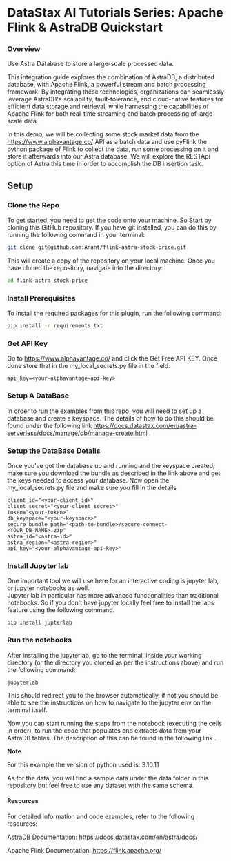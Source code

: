 # DataStax AI Tutorials Series: Apache Flink & AstraDB Quickstart

### Overview 


Use Astra Database to store a large-scale processed data.

This integration guide explores the combination of AstraDB, a distributed database, with Apache Flink, a powerful stream and batch processing framework. 
By integrating these technologies, organizations can seamlessly leverage AstraDB's scalability, fault-tolerance, and cloud-native features for efficient data storage and retrieval, while harnessing the capabilities of Apache Flink for both real-time streaming and batch processing of large-scale data.

In this demo, we will be collecting some stock market data from the https://www.alphavantage.co/ API as a batch data and use pyFlink the python package of Flink to collect the data, run some processing on it and store it afterwards into our Astra database. We will explore the RESTApi option of Astra this time in order to accomplish the DB insertion task.


## Setup

### Clone the Repo
To get started, you need to get the code onto your machine. So Start by cloning this GitHub repository. If you have git installed, you can do this by running the following command in your terminal:

```bash
git clone git@github.com:Anant/flink-astra-stock-price.git
```

This will create a copy of the repository on your local machine.
Once you have cloned the repository, navigate into the directory:

```bash
cd flink-astra-stock-price
```
### Install Prerequisites

To install the required packages for this plugin, run the following command:

```bash
pip install -r requirements.txt
```

### Get API Key

Go to https://www.alphavantage.co/ and click the Get Free API KEY.
Once done store that in the my_local_secrets.py file in the field:

```
api_key=<your-alphavantage-api-key> 

```

### Setup A DataBase

In order to run the examples from this repo, you will need to set up a database and create a keyspace.
The details of how to do this should be found under the following link https://docs.datastax.com/en/astra-serverless/docs/manage/db/manage-create.html .

### Setup the DataBase Details

Once you've got the database up and running and the keyspace created, make sure you download the bundle as described in the link above and get the keys needed to access your database.
Now open the my_local_secrets.py file and make sure you fill in the details
```
client_id="<your-client_id>"
client_secret="<your-client_secret>"
token="<your-token>"
db_keyspace="<your-keyspace>"
secure_bundle_path="<path-to-bundle>/secure-connect-<YOUR_DB_NAME>.zip"
astra_id="<astra-id>"
astra_region="<astra-region>"
api_key="<your-alphavantage-api-key>"
```

### Install Jupyter lab

One important tool we will use here for an interactive coding is jupyter lab, or jupyter notebooks as well.  
Jupyter lab in particular has more advanced functionalities than traditional notebooks. So if you don't have jupyter locally feel free to install the labs feature using the following command.

```
pip install jupterlab
```

### Run the notebooks

After installing the jupyterlab, go to the terminal, inside your working directory (or the directory you cloned as per the instructions above) and run the following command:

```
jupyterlab
```
This should redirect you to the browser automatically, if not you should be able to see the instructions on how to navigate to the jupyter env on the terminal itself. 


Now you can start running the steps from the notebook (executing the cells in order), to run the code that populates and extracts data from your AstraDB tables.
The description of this can be found in the following link <link to the blog>.


**Note**

For this example the version of python used is: 3.10.11 

As for the data, you will find a sample data under the data folder in this repository but feel free to use any dataset with the same schema. 


#### Resources
For detailed information and code examples, refer to the following resources:

AstraDB Documentation: https://docs.datastax.com/en/astra/docs/

Apache Flink Documentation: https://flink.apache.org/
